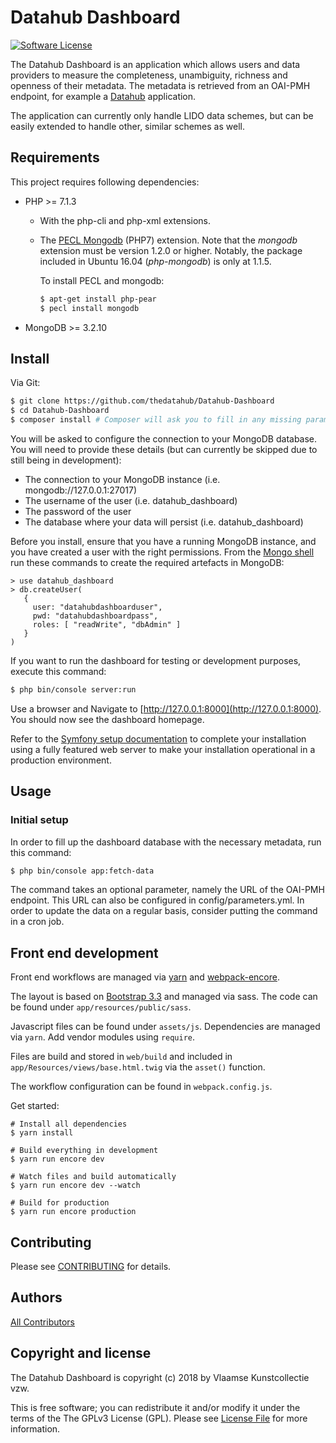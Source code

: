 # Datahub Dashboard

[![Software License][ico-license]](LICENSE)

The Datahub Dashboard is an application which allows users and data providers to measure the completeness, unambiguity, richness and openness of their metadata. The metadata is retrieved from an OAI-PMH endpoint, for example a [Datahub](https://github.com/thedatahub/Datahub) application.

The application can currently only handle LIDO data schemes, but can be easily extended to handle other, similar schemes as well.

## Requirements

This project requires following dependencies:
* PHP >= 7.1.3
  * With the php-cli and php-xml extensions.
  * The [PECL Mongodb](https://pecl.php.net/package/mongodb) (PHP7) extension. Note that the _mongodb_ extension must be version 1.2.0 or higher. Notably, the package included in Ubuntu 16.04 (_php-mongodb_) is only at 1.1.5.

    To install PECL and mongodb:
      ```bash
      $ apt-get install php-pear
      $ pecl install mongodb
      ```
* MongoDB >= 3.2.10

## Install

Via Git:

```bash
$ git clone https://github.com/thedatahub/Datahub-Dashboard
$ cd Datahub-Dashboard
$ composer install # Composer will ask you to fill in any missing parameters before it continues
```

You will be asked to configure the connection to your MongoDB database. You will need to provide these details (but can currently be skipped due to still being in development):

* The connection to your MongoDB instance (i.e. mongodb://127.0.0.1:27017)
* The username of the user (i.e. datahub_dashboard)
* The password of the user
* The database where your data will persist (i.e. datahub_dashboard)

Before you install, ensure that you have a running MongoDB instance, and you 
have created a user with the right permissions. From the 
[Mongo shell](https://docs.mongodb.com/getting-started/shell/client/) run these
commands to create the required artefacts in MongoDB:

```
> use datahub_dashboard
> db.createUser(
   {
     user: "datahubdashboarduser",
     pwd: "datahubdashboardpass",
     roles: [ "readWrite", "dbAdmin" ]
   }
)
```

If you want to run the dashboard for testing or development purposes, execute this command:

``` bash
$ php bin/console server:run
```

Use a browser and Navigate to [http://127.0.0.1:8000](http://127.0.0.1:8000). 
You should now see the dashboard homepage.

Refer to the [Symfony setup documentation](https://symfony.com/doc/current/setup/web_server_configuration.html) 
to complete your installation using a fully featured web server to make your 
installation operational in a production environment.

## Usage

### Initial setup

In order to fill up the dashboard database with the necessary metadata, run this command:
```bash
$ php bin/console app:fetch-data
```

The command takes an optional parameter, namely the URL of the OAI-PMH endpoint. This URL can also be configured in config/parameters.yml.
In order to update the data on a regular basis, consider putting the command in a cron job.

## Front end development

Front end workflows are managed via [yarn](https://yarnpkg.com/en/) and 
[webpack-encore](https://symfony.com/blog/introducing-webpack-encore-for-asset-management).

The layout is based on [Bootstrap 3.3](https://getbootstrap.com/docs/3.3/) 
and managed via sass. The code can be found under `app/resources/public/sass`.

Javascript files can be found under `assets/js`. Dependencies are 
managed via `yarn`. Add vendor modules using `require`.

Files are build and stored in `web/build` and included in `app/Resources/views/base.html.twig`
via the `asset()` function.

The workflow configuration can be found in `webpack.config.js`.

Get started:

```
# Install all dependencies
$ yarn install

# Build everything in development
$ yarn run encore dev

# Watch files and build automatically
$ yarn run encore dev --watch

# Build for production
$ yarn run encore production
```

## Contributing

Please see [CONTRIBUTING](CONTRIBUTING.md) for details.

## Authors

[All Contributors][link-contributors]

## Copyright and license

The Datahub Dashboard is copyright (c) 2018 by Vlaamse Kunstcollectie vzw.

This is free software; you can redistribute it and/or modify it under the 
terms of the The GPLv3 License (GPL). Please see [License File](LICENSE) for 
more information.

[ico-version]: https://img.shields.io/packagist/v/:vendor/:package_name.svg?style=flat-square
[ico-license]: https://img.shields.io/badge/license-GPLv3-brightgreen.svg?style=flat-square
[ico-travis]: https://img.shields.io/travis/:vendor/:package_name/master.svg?style=flat-square
[ico-scrutinizer]: https://img.shields.io/scrutinizer/coverage/g/:vendor/:package_name.svg?style=flat-square
[ico-code-quality]: https://img.shields.io/scrutinizer/g/:vendor/:package_name.svg?style=flat-square
[ico-downloads]: https://img.shields.io/packagist/dt/:vendor/:package_name.svg?style=flat-square

[link-packagist]: https://packagist.org/packages/:vendor/:package_name
[link-travis]: https://travis-ci.org/:vendor/:package_name
[link-scrutinizer]: https://scrutinizer-ci.com/g/:vendor/:package_name/code-structure
[link-code-quality]: https://scrutinizer-ci.com/g/:vendor/:package_name
[link-downloads]: https://packagist.org/packages/:vendor/:package_name
[link-author]: https://github.com/:author_username
[link-contributors]: ../../contributors
